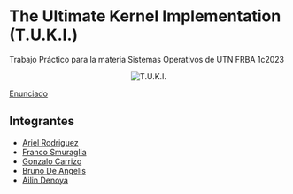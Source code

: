 # The Ultimate Kernel Implementation (T.U.K.I.)

Trabajo Práctico para la materia Sistemas Operativos de UTN FRBA 1c2023

<p align="center">
  <img src="https://iili.io/Ju0VOF9.md.png" alt="T.U.K.I.">
</p>

[Enunciado](https://docs.google.com/document/d/1orfThJsPmMx5uPzbY3wClGhqX8jASMOCUMlWnYAr7cA/edit)

## Integrantes 

- [Ariel Rodriguez](https://github.com/arielalejandro)
- [Franco Smuraglia](https://github.com/FrancoSmuraglia)
- [Gonzalo Carrizo](https://github.com/Carrizo-Gonzalo)
- [Bruno De Angelis](https://github.com/Brunosaurio)
- [Ailin Denoya](https://github.com/ailindenoya)
